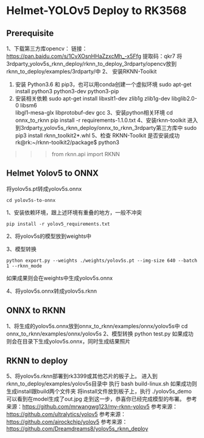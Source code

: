# Helmet-YOLOv5 Deploy to RK3568

## Prerequisite
1、下载第三方库opencv：
链接：https://pan.baidu.com/s/1CvXOsnHHaZzxcMh_-x5Ffg 提取码：qkr7
将3rdparty_yolov5s_rknn_deploy/rknn_to_deploy_3rdparty/opencv放到rknn_to_deploy/examples/3rdparty/中
2、 安装RKNN-Toolkit 

1. 安装 Python3.6 和 pip3，也可以用conda创建一个虚拟环境
sudo apt-get install python3 python3-dev python3-pip
2. 安装相关依赖
sudo apt-get install libxslt1-dev zlib1g zlib1g-dev libglib2.0-0 libsm6 \
libgl1-mesa-glx libprotobuf-dev gcc
3、安装python相关环境
cd onnx_to_rknn
pip install -r requirements-1.1.0.txt
4、安装rknn-toolkit
进入到3rdparty_yolov5s_rknn_deploy/onnx_to_rknn_3rdparty第三方库中
sudo pip3 install rknn_toolkit2*.whl
5、检查 RKNN-Toolkit 是否安装成功
rk@rk:~/rknn-toolkit2/package$ python3
>>> from rknn.api import RKNN
>>>

## Helmet Yolov5 to ONNX

将yolov5s.pt转成yolov5s.onnx

```
cd yolov5s-to-onnx
```

1、安装依赖环境，跟上述环境有重叠的地方，一般不冲突

```
pip install -r yolov5_requirements.txt
```

2、将yolov5s的模型放到weights中

3、模型转换

```
python export.py --weights ./weights/yolov5s.pt --img-size 640 --batch 1 --rknn_mode
```

如果成果则会在weights中生成yolov5s.onnx

4、将yolov5s.onnx转成yolov5s.rknn

## ONNX to RKNN

1、将生成的yolov5s.onnx放到onnx_to_rknn/examples/onnx/yolov5s中
cd onnx_to_rknn/examples/onnx/yolov5s
2、模型转换
python test.py
如果成功则会在目录下生成yolov5s.onnx，同时生成结果照片

## RKNN to deploy

5、将yolov5s.rknn部署到rk3399或其他芯片的板子上。
进入到rknn_to_deploy/examples/yolov5s目录中
执行
bash build-linux.sh
如果成功则生成install跟build两个文件夹
将install文件放到板子上，执行
./yolov5s_demo
可以看到在model生成了out.jpg
走到这一步，恭喜你已经完成模型的布署。
参考来源：https://github.com/mrwangwg123/my-rknn-yolov5
参考来源：https://github.com/ultralytics/yolov5
参考来源：https://github.com/airockchip/yolov5
参考来源：https://github.com/Dreamdreams8/yolov5s_rknn_deploy
